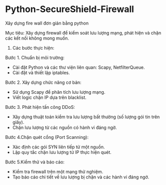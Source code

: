# Python-SecureShield-Firewall
Xây dựng fire wall đơn giản bằng python

Mục tiêu: Xây dựng firewall để kiểm soát lưu lượng mạng, phát hiện và chặn các kết nối không mong muốn.
1. Các bước thực hiện:</br>

Bước 1. Chuẩn bị môi trường:
- Cài đặt Python và các thư viện liên quan: Scapy, NetfilterQueue.
- Cài đặt và thiết lập iptables.
      
Bước 2. Xây dựng chức năng cơ bản: </br>
- Sử dụng Scapy để phân tích lưu lượng mạng.</br>
- Viết logic chặn IP dựa trên blacklist.
      
Bước 3. Phát hiện tấn công DDoS:</br>
- Xây dựng thuật toán kiểm tra lưu lượng bất thường (số lượng gói tin trên giây).</br>
- Chặn lưu lượng từ các nguồn có hành vi đáng ngờ.
        
Bước 4.Chặn quét cổng (Port Scanning):</br>
- Xác định các gói SYN liên tiếp từ một nguồn.</br>
- Lập quy tắc chặn lưu lượng từ IP thực hiện quét.
        
Bước 5.Kiểm thử và báo cáo:</br>
- Kiểm tra firewall trên một mạng thử nghiệm. </br>
- Tạo báo cáo chi tiết về lưu lượng bị chặn và các hành vi đáng ngờ.
  



